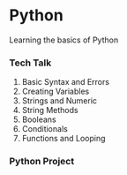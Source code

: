 # Python

Learning the basics of Python 

### Tech Talk

1. Basic Syntax and Errors
2. Creating Variables
3. Strings and Numeric
4. String Methods
5. Booleans
6. Conditionals
7. Functions and Looping

### Python Project



